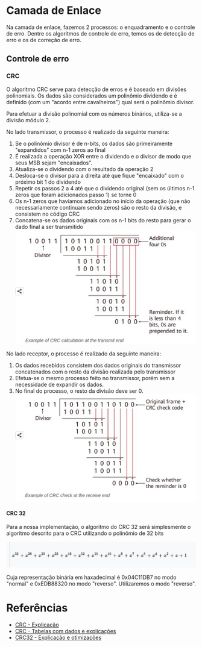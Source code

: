 # Camada de Enlace
Na camada de enlace, fazemos 2 processos: o enquadramento e o controle de erro. Dentre os algoritmos de controle de erro, temos os de detecção de erro e os de correção de erro.

## Controle de erro
### CRC
O algoritmo CRC serve para detecção de erros e é baseado em divisões polinomiais. Os dados são considerados um polinômio dividendo e é definido (com um "acordo entre cavalheiros") qual será o polinômio divisor. 

Para efetuar a divisão polinomial com os números binários, utiliza-se a divisão módulo 2.

No lado transmissor, o processo é realizado da seguinte maneira:
1. Se o polinômio divisor é de n-bits, os dados são primeiramente "expandidos" com n-1 zeros ao final
2. É realizada a operação XOR entre o dividendo e o divisor de modo que seus MSB sejam "encaixados".
3. Atualiza-se o dividendo com o resultado da operação 2
4. Desloca-se o divisor para a direita até que fique "encaixado" com o próximo bit 1 do dividendo
5. Repetir os passos 2 a 4 até que o dividendo original (sem os últimos n-1 zeros que foram adicionados passo 1) se torne 0
6. Os n-1 zeros que havíamos adicionado no início da operação (que não necessariamente continuam sendo zeros) são o resto da divisão, e consistem no código CRC
7. Concatena-se os dados originais com os n-1 bits do resto para gerar o dado final a ser transmitido  
![CRC - Transmissão](/resources/crc-example-transmit.jpeg)

No lado receptor, o processo é realizado da seguinte maneira:
1. Os dados recebidos consistem dos dados originais do transmissor concatenados com o resto da divisão realizada pelo transmissor
2. Efetua-se o mesmo processo feito no transmissor, porém sem a necessidade de expandir os dados.
3. No final do processo, o resto da divisão deve ser 0.  
![CRC - Recepção](/resources/crc-example-receive.jpeg)

#### CRC 32
Para a nossa implementação, o algoritmo do CRC 32 será simplesmente o algoritmo descrito para o CRC utilizando o polinõmio de 32 bits

![CRC32 - Polinômio](/resources/crc32-poly.jpeg)

Cuja representação binária em haxadecimal é 0x04C11DB7 no modo "normal" e 0xEDB88320 no modo "reverso". Utilizaremos o modo "reverso".

# Referências
- [CRC - Explicação](https://info.support.huawei.com/info-finder/encyclopedia/en/CRC.html)
- [CRC - Tabelas com dados e explicações](https://en.wikipedia.org/wiki/Cyclic_redundancy_check)
- [CRC32 - Explicação e otimizações](https://commandlinefanatic.com/cgi-bin/showarticle.cgi?article=art008)